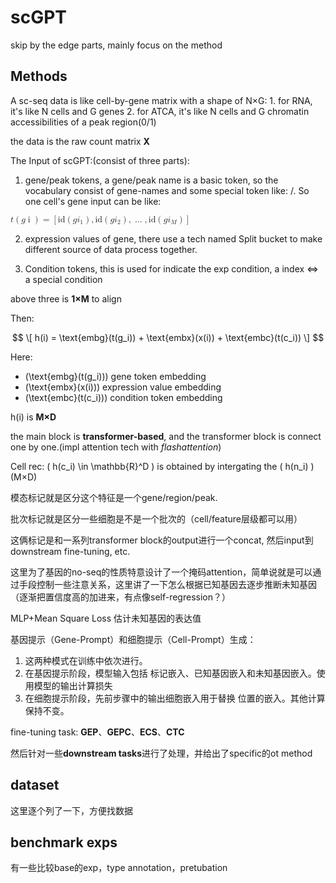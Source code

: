 # scGPT

skip by the edge parts, mainly focus on the method

## Methods

A sc-seq data is like cell-by-gene matrix with a shape of N×G:
    1. for RNA, it's like N cells and G genes
    2. for ATCA,  it's like N cells and G chromatin accessibilities of a peak region(0/1)

the data is the raw count matrix **X**

The Input of scGPT:(consist of three parts):

1. gene/peak tokens, a gene/peak name is a basic token, so the  vocabulary consist of gene-names and some special token like: <cls>/<pad>. So one cell's gene input can be like:

<math xmlns="http://www.w3.org/1998/Math/MathML">
  <mi>t</mi>
  <mo>(</mo>
  <mi>g</mi>
  <mo>i</mo>
  <mo>)</mo>
  <mo>=</mo>
  <mo>[</mo>
  <mi>id</mi>
  <mo>(</mo>
  <mi>g</mi>
  <msub>
    <mi>i</mi>
    <mn>1</mn>
  </msub>
  <mo>)</mo>
  <mo>,</mo>
  <mi>id</mi>
  <mo>(</mo>
  <mi>g</mi>
  <msub>
    <mi>i</mi>
    <mn>2</mn>
  </msub>
  <mo>)</mo>
  <mo>,</mo>
  <mo>…</mo>
  <mo>,</mo>
  <mi>id</mi>
  <mo>(</mo>
  <mi>g</mi>
  <msub>
    <mi>i</mi>
    <mi>M</mi>
  </msub>
  <mo>)</mo>
  <mo>]</mo>
</math>


2. expression values of gene, there use a tech named Split bucket to make different source of data process together.

3. Condition tokens, this is used for indicate the exp condition, a index <=> a special condition

above three is **1×M** to align

Then: 

$$ \[ h(i) = \text{embg}(t(g_i)) + \text{embx}(x(i)) + \text{embc}(t(c_i)) \] $$

Here:
- \(\text{embg}(t(g_i))\) gene token embedding
- \(\text{embx}(x(i))\) expression value embedding
- \(\text{embc}(t(c_i))\) condition token embedding

h(i) is **M×D**

the main block is **transformer-based**, and the transformer block is connect one by one.(impl attention tech with *flashattention*)

Cell rec: \( h(c_i) \in \mathbb{R}^D \) is obtained by intergating the \( h(n_i) \) (M×D)

模态标记就是区分这个特征是一个gene/region/peak.

批次标记就是区分一些细胞是不是一个批次的（cell/feature层级都可以用）

这俩标记是和一系列transformer block的output进行一个concat, 然后input到downstream fine-tuning, etc.

这里为了基因的no-seq的性质特意设计了一个掩码attention，简单说就是可以通过手段控制一些注意关系，这里讲了一下怎么根据已知基因去逐步推断未知基因（逐渐把置信度高的加进来，有点像self-regression？）

MLP+Mean Square Loss 估计未知基因的表达值

基因提示（Gene-Prompt）和细胞提示（Cell-Prompt）生成：
1. 这两种模式在训练中依次进行。
2. 在基因提示阶段，模型输入包括 <cls> 标记嵌入、已知基因嵌入和未知基因嵌入。使用模型的输出计算损失
3. 在细胞提示阶段，先前步骤中的输出细胞嵌入用于替换 <cls> 位置的嵌入。其他计算保持不变。

fine-tuning task: **GEP**、**GEPC**、**ECS**、**CTC**

然后针对一些**downstream tasks**进行了处理，并给出了specific的ot method


## dataset
这里逐个列了一下，方便找数据

## benchmark exps
有一些比较base的exp，type annotation，pretubation





